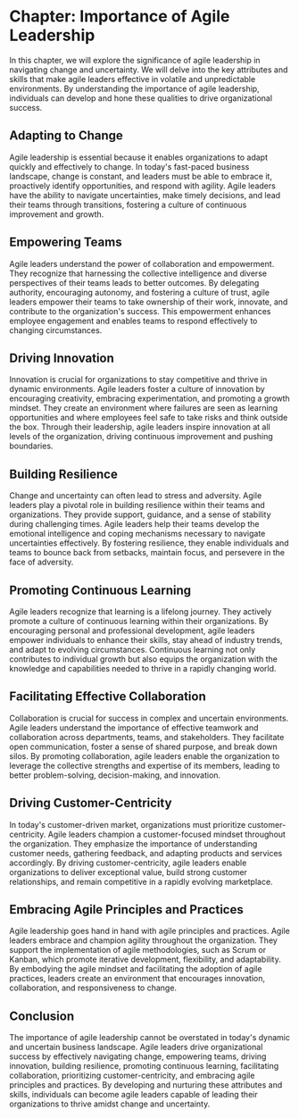 Chapter: Importance of Agile Leadership
=======================================

In this chapter, we will explore the significance of agile leadership in navigating change and uncertainty. We will delve into the key attributes and skills that make agile leaders effective in volatile and unpredictable environments. By understanding the importance of agile leadership, individuals can develop and hone these qualities to drive organizational success.

**Adapting to Change**
----------------------

Agile leadership is essential because it enables organizations to adapt quickly and effectively to change. In today's fast-paced business landscape, change is constant, and leaders must be able to embrace it, proactively identify opportunities, and respond with agility. Agile leaders have the ability to navigate uncertainties, make timely decisions, and lead their teams through transitions, fostering a culture of continuous improvement and growth.

**Empowering Teams**
--------------------

Agile leaders understand the power of collaboration and empowerment. They recognize that harnessing the collective intelligence and diverse perspectives of their teams leads to better outcomes. By delegating authority, encouraging autonomy, and fostering a culture of trust, agile leaders empower their teams to take ownership of their work, innovate, and contribute to the organization's success. This empowerment enhances employee engagement and enables teams to respond effectively to changing circumstances.

**Driving Innovation**
----------------------

Innovation is crucial for organizations to stay competitive and thrive in dynamic environments. Agile leaders foster a culture of innovation by encouraging creativity, embracing experimentation, and promoting a growth mindset. They create an environment where failures are seen as learning opportunities and where employees feel safe to take risks and think outside the box. Through their leadership, agile leaders inspire innovation at all levels of the organization, driving continuous improvement and pushing boundaries.

**Building Resilience**
-----------------------

Change and uncertainty can often lead to stress and adversity. Agile leaders play a pivotal role in building resilience within their teams and organizations. They provide support, guidance, and a sense of stability during challenging times. Agile leaders help their teams develop the emotional intelligence and coping mechanisms necessary to navigate uncertainties effectively. By fostering resilience, they enable individuals and teams to bounce back from setbacks, maintain focus, and persevere in the face of adversity.

**Promoting Continuous Learning**
---------------------------------

Agile leaders recognize that learning is a lifelong journey. They actively promote a culture of continuous learning within their organizations. By encouraging personal and professional development, agile leaders empower individuals to enhance their skills, stay ahead of industry trends, and adapt to evolving circumstances. Continuous learning not only contributes to individual growth but also equips the organization with the knowledge and capabilities needed to thrive in a rapidly changing world.

**Facilitating Effective Collaboration**
----------------------------------------

Collaboration is crucial for success in complex and uncertain environments. Agile leaders understand the importance of effective teamwork and collaboration across departments, teams, and stakeholders. They facilitate open communication, foster a sense of shared purpose, and break down silos. By promoting collaboration, agile leaders enable the organization to leverage the collective strengths and expertise of its members, leading to better problem-solving, decision-making, and innovation.

**Driving Customer-Centricity**
-------------------------------

In today's customer-driven market, organizations must prioritize customer-centricity. Agile leaders champion a customer-focused mindset throughout the organization. They emphasize the importance of understanding customer needs, gathering feedback, and adapting products and services accordingly. By driving customer-centricity, agile leaders enable organizations to deliver exceptional value, build strong customer relationships, and remain competitive in a rapidly evolving marketplace.

**Embracing Agile Principles and Practices**
--------------------------------------------

Agile leadership goes hand in hand with agile principles and practices. Agile leaders embrace and champion agility throughout the organization. They support the implementation of agile methodologies, such as Scrum or Kanban, which promote iterative development, flexibility, and adaptability. By embodying the agile mindset and facilitating the adoption of agile practices, leaders create an environment that encourages innovation, collaboration, and responsiveness to change.

Conclusion
----------

The importance of agile leadership cannot be overstated in today's dynamic and uncertain business landscape. Agile leaders drive organizational success by effectively navigating change, empowering teams, driving innovation, building resilience, promoting continuous learning, facilitating collaboration, prioritizing customer-centricity, and embracing agile principles and practices. By developing and nurturing these attributes and skills, individuals can become agile leaders capable of leading their organizations to thrive amidst change and uncertainty.
